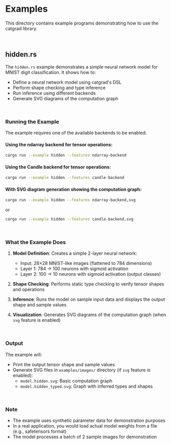 # Examples

This directory contains example programs demonstrating how to use the catgrad library.


<br>

## hidden.rs

The `hidden.rs` example demonstrates a simple neural network model for MNIST digit classification. It shows how to:

- Define a neural network model using catgrad's DSL
- Perform shape checking and type inference
- Run inference using different backends
- Generate SVG diagrams of the computation graph

<br>

### Running the Example

The example requires one of the available backends to be enabled.

#### Using the ndarray backend for tensor operations:
```bash
cargo run --example hidden --features ndarray-backend
```

#### Using the Candle backend for tensor operations:
```bash
cargo run --example hidden --features candle-backend
```

#### With SVG diagram generation showing the computation graph:
```bash
cargo run --example hidden --features ndarray-backend,svg
```

or

```bash
cargo run --example hidden --features candle-backend,svg
```

<br>

### What the Example Does

1. **Model Definition**: Creates a simple 2-layer neural network:
   - Input: 28×28 MNIST-like images (flattened to 784 dimensions)
   - Layer 1: 784 → 100 neurons with sigmoid activation
   - Layer 2: 100 → 10 neurons with sigmoid activation (output classes)

2. **Shape Checking**: Performs static type checking to verify tensor shapes and operations

3. **Inference**: Runs the model on sample input data and displays the output shape and sample values

4. **Visualization**: Generates SVG diagrams of the computation graph (when `svg` feature is enabled)

<br>

### Output

The example will:
- Print the output tensor shape and sample values
- Generate SVG files in `examples/images/` directory (if `svg` feature is enabled):
  - `model.hidden.svg`: Basic computation graph
  - `model.hidden_typed.svg`: Graph with inferred types and shapes

<br>

### Note
- The example uses synthetic parameter data for demonstration purposes
- In a real application, you would load actual model weights from a file (e.g., safetensors format)
- The model processes a batch of 2 sample images for demonstration
